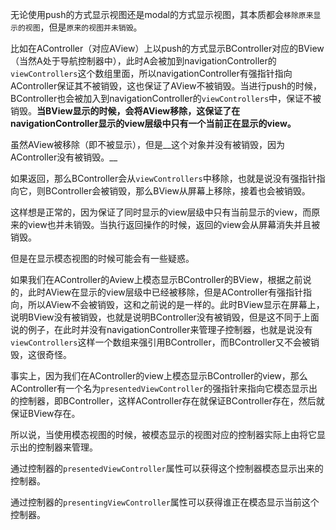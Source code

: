 无论使用push的方式显示视图还是modal的方式显示视图，其本质都会`移除原来显示的视图`，但是`原来的视图并未销毁`。

比如在AController（对应AView）上以push的方式显示BController对应的BView（当然A处于导航控制器中），此时A会被加到navigationController的`viewControllers`这个数组里面，所以navigationController有强指针指向AController保证其不被销毁，这也保证了AView不被销毁。当进行push的时候，BController也会被加入到navigationController的`viewControllers`中，保证不被销毁。__当BView显示的时候，会将AView移除，这保证了在navigationController显示的view层级中只有一个当前正在显示的view。__

虽然AView被移除（即不被显示），但是__这个对象并没有被销毁，因为AController没有被销毁。__

如果返回，那么BController会从`viewControllers`中移除，也就是说没有强指针指向它，则BController会被销毁，那么BView从屏幕上移除，接着也会被销毁。

这样想是正常的，因为保证了同时显示的view层级中只有当前显示的view，而原来的view也并未销毁。当执行返回操作的时候，返回的view会从屏幕消失并且被销毁。

但是在显示模态视图的时候可能会有一些疑惑。

如果我们在AController的Aview上模态显示BController的BView，根据之前说的，此时AView在显示的view层级中已经被移除，但是AController有强指针指向，所以AView不会被销毁，这和之前说的是一样的。此时BView显示在屏幕上，说明BView没有被销毁，也就是说明BController没有被销毁，但是这不同于上面说的例子，在此时并没有navigationController来管理子控制器，也就是说没有`viewControllers`这样一个数组来强引用BController，而BController又不会被销毁，这很奇怪。

事实上，因为我们在AController的view上模态显示BController的view，那么AController有一个名为`presentedViewController`的强指针来指向它模态显示出的控制器，即BController，这样AController存在就保证BController存在，然后就保证BView存在。

所以说，当使用模态视图的时候，被模态显示的视图对应的控制器实际上由将它显示出的控制器来管理。

通过控制器的`presentedViewController`属性可以获得这个控制器模态显示出来的控制器。

通过控制器的`presentingViewController`属性可以获得谁正在模态显示当前这个控制器。